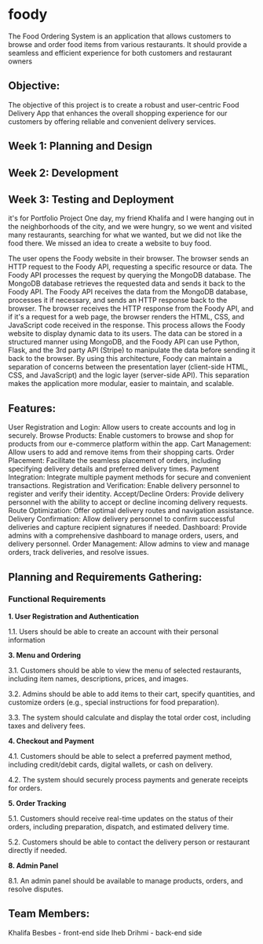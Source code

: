 # foody

The Food Ordering System is an application that allows customers to browse and order food items from various restaurants. It should provide a seamless and efficient experience for both customers and restaurant owners
## Objective: 
The objective of this project is to create a robust and user-centric Food Delivery App that enhances the overall shopping experience for our customers by offering reliable and convenient delivery services.

## Week 1: Planning and Design
## Week 2: Development
## Week 3: Testing and Deployment
it's for Portfolio Project
One day, my friend Khalifa and I were hanging out in the neighborhoods of the city, and we were hungry, so we went and visited many restaurants, searching for what we wanted, but we did not like the food there. We missed an idea to create a website to buy food.

The user opens the Foody website in their browser. The browser sends an HTTP request to the Foody API, requesting a specific resource or data. The Foody API processes the request by querying the MongoDB database. The MongoDB database retrieves the requested data and sends it back to the Foody API. The Foody API receives the data from the MongoDB database, processes it if necessary, and sends an HTTP response back to the browser. The browser receives the HTTP response from the Foody API, and if it's a request for a web page, the browser renders the HTML, CSS, and JavaScript code received in the response. This process allows the Foody website to display dynamic data to its users. The data can be stored in a structured manner using MongoDB, and the Foody API can use Python, Flask, and the 3rd party API (Stripe) to manipulate the data before sending it back to the browser. By using this architecture, Foody can maintain a separation of concerns between the presentation layer (client-side HTML, CSS, and JavaScript) and the logic layer (server-side API). This separation makes the application more modular, easier to maintain, and scalable.


## Features:
User Registration and Login: Allow users to create accounts and log in securely.
Browse Products: Enable customers to browse and shop for products from our e-commerce platform within the app.
Cart Management: Allow users to add and remove items from their shopping carts.
Order Placement: Facilitate the seamless placement of orders, including specifying delivery details and preferred delivery times.
Payment Integration: Integrate multiple payment methods for secure and convenient transactions.
Registration and Verification: Enable delivery personnel to register and verify their identity.
Accept/Decline Orders: Provide delivery personnel with the ability to accept or decline incoming delivery requests.
Route Optimization: Offer optimal delivery routes and navigation assistance.
Delivery Confirmation: Allow delivery personnel to confirm successful deliveries and capture recipient signatures if needed.
Dashboard: Provide admins with a comprehensive dashboard to manage orders, users, and delivery personnel.
Order Management: Allow admins to view and manage orders, track deliveries, and resolve issues.

## Planning and Requirements Gathering:

### **Functional Requirements**

**1. User Registration and Authentication**

1.1. Users should be able to create an account with their personal information 

**3. Menu and Ordering**

3.1. Customers should be able to view the menu of selected restaurants, including item names, descriptions, prices, and images.

3.2. Admins should be able to add items to their cart, specify quantities, and customize orders (e.g., special instructions for food preparation).

3.3. The system should calculate and display the total order cost, including taxes and delivery fees.

**4. Checkout and Payment**

4.1. Customers should be able to select a preferred payment method, including credit/debit cards, digital wallets, or cash on delivery.

4.2. The system should securely process payments and generate receipts for orders.

**5. Order Tracking**

5.1. Customers should receive real-time updates on the status of their orders, including preparation, dispatch, and estimated delivery time.

5.2. Customers should be able to contact the delivery person or restaurant directly if needed.

**8. Admin Panel**

8.1. An admin panel should be available to manage products, orders, and resolve disputes.
## Team Members:
Khalifa Besbes - front-end side
Iheb Drihmi - back-end side
